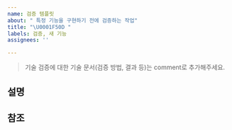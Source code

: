 ```yaml
---
name: 검증 템플릿
about: " 특정 기능을 구현하기 전에 검증하는 작업"
title: "\U0001F50D "
labels: 검증, 새 기능
assignees: ''

---
```


> 기술 검증에 대한 기술 문서(검증 방법, 결과 등)는 comment로 추가해주세요.

## 설명

## 참조
